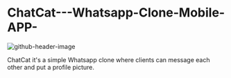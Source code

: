 # ChatCat---Whatsapp-Clone-Mobile-APP- 
![github-header-image](https://user-images.githubusercontent.com/108704114/209583901-9e948569-7bf4-4d5f-a29b-bb082f0875ba.png)

ChatCat it's a simple Whatsapp clone where clients can message each other and put a profile picture.
